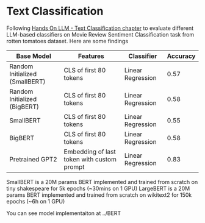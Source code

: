 # Text Classification

Following [Hands On LLM - Text Classification chapter](https://colab.research.google.com/github/HandsOnLLM/Hands-On-Large-Language-Models/blob/main/chapter04/Chapter%204%20-%20Text%20Classification.ipynb#scrollTo=X0KyKHtqyjn3) to evaluate different LLM-based classifiers on Movie Review Sentiment Classification task from rotten tomatoes dataset. Here are some findings

| Base Model         | Features               | Classifier         | Accuracy |
|--------------------|------------------------|--------------------|----------|
| Random Initialized (SmallBERT) | CLS of first 80 tokens | Linear Regression  | 0.57     |
 Random Initialized (BigBERT) | CLS of first 80 tokens | Linear Regression  | 0.58     |
| SmallBERT          | CLS of first 80 tokens | Linear Regression  | 0.55     |
| BigBERT          | CLS of first 80 tokens | Linear Regression  | 0.58    |
| Pretrained GPT2          | Embedding of last token with custom prompt | Linear Regression  | 0.83    |



SmallBERT is a 20M params BERT implemented and trained from scratch on tiny shakespeare for 5k epochs (~30mins on 1 GPU)
LargeBERT is a 20M params BERT implemented and trained from scratch on wikitext2 for 150k epochs (~6h on 1 GPU)

You can see model implementaiton at ../BERT
